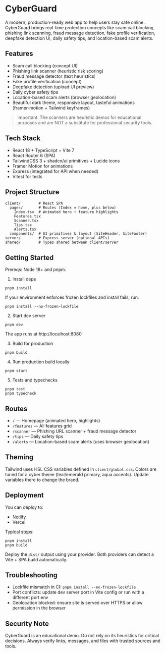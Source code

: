 # CyberGuard

A modern, production-ready web app to help users stay safe online. CyberGuard brings real-time protection concepts like scam call blocking, phishing link scanning, fraud message detection, fake profile verification, deepfake detection UI, daily safety tips, and location-based scam alerts.

## Features

- Scam call blocking (concept UI)
- Phishing link scanner (heuristic risk scoring)
- Fraud message detector (text heuristics)
- Fake profile verification (concept)
- Deepfake detection (upload UI preview)
- Daily cyber safety tips
- Location-based scam alerts (browser geolocation)
- Beautiful dark theme, responsive layout, tasteful animations (framer‑motion + Tailwind keyframes)

> Important: The scanners are heuristic demos for educational purposes and are NOT a substitute for professional security tools.

## Tech Stack

- React 18 + TypeScript + Vite 7
- React Router 6 (SPA)
- TailwindCSS 3 + shadcn/ui primitives + Lucide icons
- Framer Motion for animations
- Express (integrated for API when needed)
- Vitest for tests

## Project Structure

```
client/        # React SPA
  pages/       # Routes (Index = home, plus below)
    Index.tsx  # Animated hero + feature highlights
    Features.tsx
    Scanner.tsx
    Tips.tsx
    Alerts.tsx
  components/  # UI primitives & layout (SiteHeader, SiteFooter)
server/        # Express server (optional APIs)
shared/        # Types shared between client/server
```

## Getting Started

Prereqs: Node 18+ and pnpm.

1. Install deps

```
pnpm install
```

If your environment enforces frozen lockfiles and install fails, run:

```
pnpm install --no-frozen-lockfile
```

2. Start dev server

```
pnpm dev
```

The app runs at http://localhost:8080

3. Build for production

```
pnpm build
```

4. Run production build locally

```
pnpm start
```

5. Tests and typechecks

```
pnpm test
pnpm typecheck
```

## Routes

- `/` — Homepage (animated hero, highlights)
- `/features` — All features grid
- `/scanner` — Phishing URL scanner + fraud message detector
- `/tips` — Daily safety tips
- `/alerts` — Location-based scam alerts (uses browser geolocation)

## Theming

Tailwind uses HSL CSS variables defined in `client/global.css`. Colors are tuned for a cyber theme (teal/emerald primary, aqua accents). Update variables there to change the brand.

## Deployment

You can deploy to:

- Netlify
- Vercel

Typical steps:

```
pnpm install
pnpm build
```

Deploy the `dist/` output using your provider. Both providers can detect a Vite + SPA build automatically.

## Troubleshooting

- Lockfile mismatch in CI: `pnpm install --no-frozen-lockfile`
- Port conflicts: update dev server port in Vite config or run with a different port env
- Geolocation blocked: ensure site is served over HTTPS or allow permission in the browser

## Security Note

CyberGuard is an educational demo. Do not rely on its heuristics for critical decisions. Always verify links, messages, and files with trusted sources and tools.
